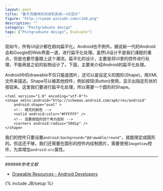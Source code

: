 ```yaml
---
layout: post
title: "基于流媒体的对讲机系统——UI设计"
figure: "http://cyeam.qiniudn.com/c168.png"
description: ""
category: "Postgraduate design"
tags: ["Postgraduate design", Evaluate"]
---
```


现如今，所有UI设计都在趋向扁平化。Android也不例外，据说新一代的Android会和Google的Web界面一道，进行扁平化处理。虽然UI设计不是我们课题的重点，但是也要尽量跟上这个潮流。扁平化的设计，主要是将UI里的控件进行处理，不能再是之前的拟物设计了。下面，主要来介绍Android的扁平化处理。

Android中的drawable不仅只能是图片，还可以是自定义的图形(Shape)，用XML文件来描述。Shape可以被其他控件，例如按钮(Button)使用，显示出指定形状的按钮来。这里我们要进行扁平化处理，所以需要一个圆形的Shape。

    <?xml version="1.0" encoding="utf-8"?>
    <shape xmlns:android="http://schemas.android.com/apk/res/android"
        android:shape="oval" >
        <!-- 填充的颜色 -->
        <solid android:color="#FFFFFF" />
        <!-- 设置按钮的四个角为弧形 -->
        <corners android:radius="50dip" />
    </shape>

我们的控件只要设置`android:background="@drawable/round"`，就能限定成圆形的。但这还不够，我们还需要在圆形的控件内绘制图片，需要使用`ImageView`控件，为其增加`android:src`属性。

---

######*参考文献*
+ [Drawable Resources - Android Developers](http://developer.android.com/guide/topics/resources/drawable-resource.html)

{% include JB/setup %}